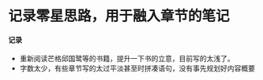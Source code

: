 # 记录零星思路，用于融入章节的笔记

#### 记录
* 重新阅读芒格邱国鹭等的书籍，提升一下书的立意，目前写的太浅了。
* 字数太少，有些章节写的太过平淡甚至时拼凑语句，没有事先规划好内容概要


